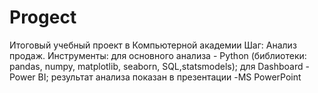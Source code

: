 # Progect
Итоговый учебный проект в Компьютерной академии Шаг: Анализ продаж.
Инструменты: для основного анализа - Python (библиотеки: pandas, numpy, matplotlib, seaborn, SQL,statsmodels); для Dashboard - Power BI; результат анализа показан в презентации  -MS PowerPoint 
